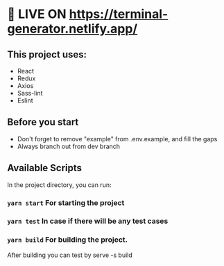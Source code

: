 # 🔴 LIVE ON https://terminal-generator.netlify.app/ 

## This project uses:

* React
* Redux
* Axios
* Sass-lint
* Eslint

## Before you start

* Don't forget to remove "example" from .env.example, and fill the gaps
* Always branch out from dev branch

## Available Scripts

In the project directory, you can run:

### `yarn start` For starting the project

### `yarn test` In case if there will be any test cases

### `yarn build` For building the project. 
After building you can test by serve -s build

